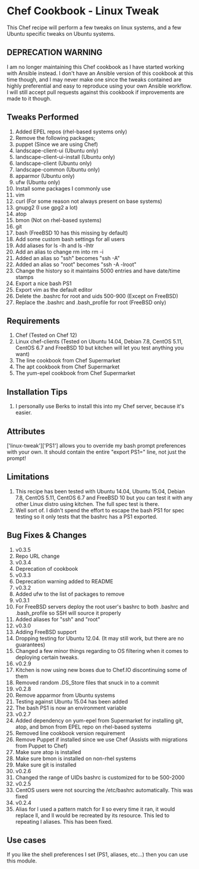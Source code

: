 Chef Cookbook - Linux Tweak
==============

This Chef recipe will perform a few tweaks on linux systems, and a few Ubuntu specific tweaks on Ubuntu systems.

DEPRECATION WARNING
------------

I am no longer maintaining this Chef cookbook as I have started working with Ansible instead. I don't have an Ansible version of this cookbook at this time though, and I may never make one since the tweaks contained are highly preferential and easy to reproduce using your own Ansible workflow. 
I will still accept pull requests against this cookbook if improvements are made to it though.

Tweaks Performed
------------
1. Added EPEL repos (rhel-based systems only)
2. Remove the following packages;
  1. puppet (Since we are using Chef)
  2. landscape-client-ui (Ubuntu only)
  3. landscape-client-ui-install (Ubuntu only)
  4. landscape-client (Ubuntu only)
  5. landscape-common (Ubuntu only)
  6. apparmor (Ubuntu only)
  7. ufw (Ubuntu only)
3. Install some packages I commonly use
  1. vim
  2. curl (For some reason not always present on base systems)
  3. gnupg2 (I use gpg2 a lot)
  4. atop
  5. bmon (Not on rhel-based systems)
  6. git
  7. bash (FreeBSD 10 has this missing by default)
4. Add some custom bash settings for all users
  1. Add aliases for ls -lh and ls -lhtr
  2. Add an alias to change rm into rm -i
  3. Added an alias so "ssh" becomes "ssh -A"
  4. Added an alias so "root" becomes "ssh -A -lroot"
  5. Change the history so it maintains 5000 entries and have date/time stamps
  6. Export a nice bash PS1
  7. Export vim as the default editor
  8. Delete the .bashrc for root and uids 500-900 (Except on FreeBSD)
  9. Replace the .bashrc and .bash_profile for root (FreeBSD only)

Requirements
------------
1. Chef (Tested on Chef 12)
2. Linux chef-clients (Tested on Ubuntu 14.04, Debian 7.8, CentOS 5.11, CentOS 6.7 and FreeBSD 10 but kitchen will let you test anything you want)
3. The line cookbook from Chef Supermarket
4. The apt cookbook from Chef Supermarket
5. The yum-epel cookbook from Chef Supermarket

Installation Tips
------------

1. I personally use Berks to install this into my Chef server, because it's easier.

Attributes
------------
['linux-tweak']['PS1'] allows you to override my bash prompt preferences with your own. It should contain the entire "export PS1=" line, not just the prompt! 

Limitations
------------
1. This recipe has been tested with Ubuntu 14.04, Ubuntu 15.04, Debian 7.8, CentOS 5.11, CentOS 6.7 and FreeBSD 10 but you can test it with any other Linux distro using kitchen. The full spec test is there.
 1. Well sort of. I didn't spend the effort to escape the bash PS1 for spec testing so it only tests that the bashrc has a PS1 exported.

Bug Fixes & Changes
------------

1. v0.3.5
  1. Repo URL change
2. v0.3.4
  1. Deprecation of cookbook
3. v0.3.3
  1. Deprecation warning added to README
4. v0.3.2
  1. Added ufw to the list of packages to remove
5. v0.3.1
  1. For FreeBSD servers deploy the root user's bashrc to both .bashrc and .bash_profile so SSH will source it properly
  2. Added aliases for "ssh" and "root"
6. v0.3.0
  1. Adding FreeBSD support
  2. Dropping testing for Ubuntu 12.04. (It may still work, but there are no guarantees)
  3. Changed a few minor things regarding to OS filtering when it comes to deploying certain tweaks.
7. v0.2.9
  1. Kitchen is now using new boxes due to Chef.IO discontinuing some of them
  2. Removed random .DS_Store files that snuck in to a commit
8. v0.2.8
  1. Remove apparmor from Ubuntu systems
  2. Testing against Ubuntu 15.04 has been added
  3. The bash PS1 is now an environment variable
9. v0.2.7
  1. Added dependency on yum-epel from Supermarket for installing git, atop, and bmon from EPEL repo on rhel-based systems
  1. Removed line cookbook version requirement
  2. Remove Puppet if installed since we use Chef (Assists with migrations from Puppet to Chef)
  3. Make sure atop is installed
  4. Make sure bmon is installed on non-rhel systems
  5. Make sure git is installed
10. v0.2.6
  1. Changed the range of UIDs bashrc is customized for to be 500-2000
11. v0.2.5
  1. CentOS users were not sourcing the /etc/bashrc automatically. This was fixed
12. v0.2.4
  1. Alias for l used a pattern match for ll so every time it ran, it would replace ll, and ll would be recreated by its resource. This led to repeating l aliases. This has been fixed.

Use cases
------------
If you like the shell preferences I set (PS1, aliases, etc...) then you can use this module.

